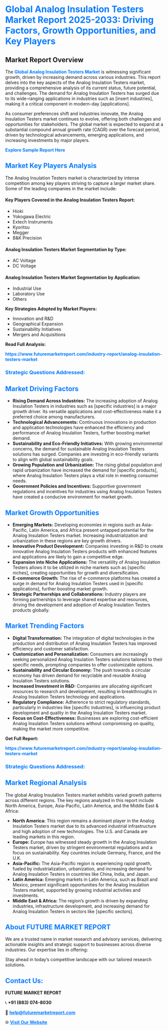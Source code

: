 <h1 style="color: #007BFF;">Global Analog Insulation Testers Market Report 2025-2033: Driving Factors, Growth Opportunities, and Key Players</h1>

<section id="overview">
<h2>Market Report Overview</h2>
<p>The <a href="https://www.futuremarketreport.com/industry-report/analog-insulation-testers-market" style="color: #007BFF; text-decoration: none;"><strong>Global Analog Insulation Testers Market</strong></a> is witnessing significant growth, driven by increasing demand across various industries. This report delves into the key aspects of the Analog Insulation Testers market, providing a comprehensive analysis of its current status, future potential, and challenges. The demand for Analog Insulation Testers has surged due to its wide-ranging applications in industries such as [insert industries], making it a critical component in modern-day [applications].</p>
<p>As consumer preferences shift and industries innovate, the Analog Insulation Testers market continues to evolve, offering both challenges and opportunities for stakeholders. The global market is expected to expand at a substantial compound annual growth rate (CAGR) over the forecast period, driven by technological advancements, emerging applications, and increasing investments by major players.</p>
</section>

<section id="overview">
<p><a href="https://www.futuremarketreport.com/request-sample/reportId=29376" style="color: #007BFF; text-decoration: none;"><strong>Explore Sample Report Here</strong></a></p>
</section>

<section id="key-players">
<h2 style="color: #007BFF;">Market Key Players Analysis</h2>
<p>The Analog Insulation Testers market is characterized by intense competition among key players striving to capture a larger market share. Some of the leading companies in the market include:</p>
<h4>Key Players Covered in the Analog Insulation Testers Report:</h4>
<ul><li>Hioki</li><li>Yokogawa Electric</li><li>Extech Instruments</li><li>Kyoritsu</li><li>Megger</li><li>B&amp;K Precision</li></ul>
<h4>Analog Insulation Testers Market Segmentation by Type:</h4>
<ul><li>AC Voltage</li><li>DC Voltage</li></ul>

<h4>Analog Insulation Testers Market Segmentation by Application:</h4>
<ul><li>Industrial Use</li><li>Laboratory Use</li><li>Others</li></ul>
<p><strong>Key Strategies Adopted by Market Players:</strong></p>
<ul>
<li>Innovation and R&D</li>
<li>Geographical Expansion</li>
<li>Sustainability Initiatives</li>
<li>Mergers and Acquisitions</li>
</ul>
</section>

<section>
<p><strong>Read Full Analysis: </strong></p><a href="https://www.futuremarketreport.com/industry-report/analog-insulation-testers-market" style="color: #007BFF; text-decoration: none;"><strong>https://www.futuremarketreport.com/industry-report/analog-insulation-testers-market</strong></a>
<h3 style="color: #007BFF;">Strategic Questions Addressed:</h3>
</section>

<section id="driving-factors">
<h2 style="color: #007BFF;">Market Driving Factors</h2>
<ul>
<li><strong>Rising Demand Across Industries:</strong> The increasing adoption of Analog Insulation Testers in industries such as [specific industries] is a major growth driver. Its versatile applications and cost-effectiveness make it a preferred choice among manufacturers.</li>
<li><strong>Technological Advancements:</strong> Continuous innovations in production and application technologies have enhanced the efficiency and performance of Analog Insulation Testers, further boosting market demand.</li>
<li><strong>Sustainability and Eco-Friendly Initiatives:</strong> With growing environmental concerns, the demand for sustainable Analog Insulation Testers solutions has surged. Companies are investing in eco-friendly variants to align with global sustainability goals.</li>
<li><strong>Growing Population and Urbanization:</strong> The rising global population and rapid urbanization have increased the demand for [specific products], where Analog Insulation Testers plays a vital role in meeting consumer needs.</li>
<li><strong>Government Policies and Incentives:</strong> Supportive government regulations and incentives for industries using Analog Insulation Testers have created a conducive environment for market growth.</li>
</ul>
</section>

<section id="growth-opportunities">
<h2 style="color: #007BFF;">Market Growth Opportunities</h2>
<ul>
<li><strong>Emerging Markets:</strong> Developing economies in regions such as Asia-Pacific, Latin America, and Africa present untapped potential for the Analog Insulation Testers market. Increasing industrialization and urbanization in these regions are key growth drivers.</li>
<li><strong>Innovative Product Development:</strong> Companies investing in R&D to create innovative Analog Insulation Testers products with enhanced features and applications are likely to gain a competitive edge.</li>
<li><strong>Expansion into Niche Applications:</strong> The versatility of Analog Insulation Testers allows it to be utilized in niche markets such as [specific niches], creating opportunities for growth and diversification.</li>
<li><strong>E-commerce Growth:</strong> The rise of e-commerce platforms has created a surge in demand for Analog Insulation Testers used in [specific applications], further boosting market growth.</li>
<li><strong>Strategic Partnerships and Collaborations:</strong> Industry players are forming partnerships to leverage shared expertise and resources, driving the development and adoption of Analog Insulation Testers products globally.</li>
</ul>
</section>

<section id="trending-factors">
<h2 style="color: #007BFF;">Market Trending Factors</h2>
<ul>
<li><strong>Digital Transformation:</strong> The integration of digital technologies in the production and distribution of Analog Insulation Testers has improved efficiency and customer satisfaction.</li>
<li><strong>Customization and Personalization:</strong> Consumers are increasingly seeking personalized Analog Insulation Testers solutions tailored to their specific needs, prompting companies to offer customizable options.</li>
<li><strong>Sustainability and Circular Economy:</strong> The push towards a circular economy has driven demand for recyclable and reusable Analog Insulation Testers solutions.</li>
<li><strong>Increased Investment in R&D:</strong> Companies are allocating significant resources to research and development, resulting in breakthroughs in Analog Insulation Testers technology and applications.</li>
<li><strong>Regulatory Compliance:</strong> Adherence to strict regulatory standards, particularly in industries like [specific industries], is influencing product development and quality in the Analog Insulation Testers market.</li>
<li><strong>Focus on Cost-Effectiveness:</strong> Businesses are exploring cost-efficient Analog Insulation Testers solutions without compromising on quality, making the market more competitive.</li>
</ul>
</section>

<section>
<p><strong>Get Full Report: </strong></p><a href="https://www.futuremarketreport.com/industry-report/analog-insulation-testers-market" style="color: #007BFF; text-decoration: none;"><strong>https://www.futuremarketreport.com/industry-report/analog-insulation-testers-market</strong></a>
<h3 style="color: #007BFF;">Strategic Questions Addressed:</h3>
</section>


<section id="regional-analysis">
<h2 style="color: #007BFF;">Market Regional Analysis</h2>
<p>The global Analog Insulation Testers market exhibits varied growth patterns across different regions. The key regions analyzed in this report include North America, Europe, Asia-Pacific, Latin America, and the Middle East & Africa:</p>
<ul>
<li><strong>North America:</strong> This region remains a dominant player in the Analog Insulation Testers market due to its advanced industrial infrastructure and high adoption of new technologies. The U.S. and Canada are leading markets in this region.</li>
<li><strong>Europe:</strong> Europe has witnessed steady growth in the Analog Insulation Testers market, driven by stringent environmental regulations and a focus on sustainability. Key countries include Germany, France, and the U.K.</li>
<li><strong>Asia-Pacific:</strong> The Asia-Pacific region is experiencing rapid growth, fueled by industrialization, urbanization, and increasing demand for Analog Insulation Testers in countries like China, India, and Japan.</li>
<li><strong>Latin America:</strong> Emerging markets in Latin America, such as Brazil and Mexico, present significant opportunities for the Analog Insulation Testers market, supported by growing industrial activities and investments.</li>
<li><strong>Middle East & Africa:</strong> The region’s growth is driven by expanding industries, infrastructure development, and increasing demand for Analog Insulation Testers in sectors like [specific sectors].</li>
</ul>
</section>

<footer>
<h2 style="color: #007BFF;">About FUTURE MARKET REPORT</h2>
<p>We are a trusted name in market research and advisory services, delivering actionable insights and strategic support to businesses across diverse industries. Our expertise lies in offering:</p>

<p>Stay ahead in today’s competitive landscape with our tailored research solutions.</p>

<h2 style="color: #007BFF;">Contact Us:</h2>
<p><strong>FUTURE MARKET REPORT</strong></p>
<p>📞 <strong>+91 (883) 074-8030</strong></p>
<p>📧 <strong><a href="mailto:help@futuremarketreport.com" style="color: #007BFF;">help@futuremarketreport.com</a></strong></p>
<p>🌐 <strong><a href="https://www.futuremarketreport.com/" style="color: #007BFF;">Visit Our Website</a></strong></p>
</footer>